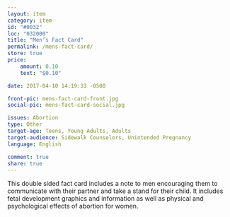 ```yaml
---
layout: item
category: item
id: "#0032"
loc: "032000"
title: "Men’s Fact Card"
permalink: /mens-fact-card/
store: true
price:
    amount: 0.10
    text: "$0.10"

date: 2017-04-10 14:19:33 -0500

front-pic: mens-fact-card-front.jpg
social-pic: mens-fact-card-social.jpg

issues: Abortion
type: Other
target-age: Teens, Young Adults, Adults
target-audience: Sidewalk Counselors, Unintended Pregnancy
language: English

comment: true
share: true
---
```

This double sided fact card includes a note to men encouraging them to communicate with their partner and take a stand for their child. It includes fetal development graphics and information as well as physical and psychological effects of abortion for women.
